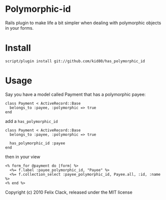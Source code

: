 Polymorphic-id
==============

Rails plugin to make life a bit simpler when dealing with polymorphic objects in your forms.

Install
=======

    script/plugin install git://github.com/kid80/has_polymorphic_id
    
Usage
=======

Say you have a model called Payment that has a polymorphic payee:

    class Payment < ActiveRecord::Base
      belongs_to :payee, :polymorphic => true
    end

add a `has_polymorphic_id`

    class Payment < ActiveRecord::Base
      belongs_to :payee, :polymorphic => true
      
      has_polymorphic_id :payee
    end
    
then in your view

    <% form_for @payment do |form| %>
      <%= f.label :payee_polymorphic_id, "Payee" %>
      <%= f.collection_select :payee_polymorphic_id, Payee.all, :id, :name %>
    <% end %>

Copyright (c) 2010 Felix Clack, released under the MIT license
